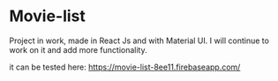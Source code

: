 # Movie-list

Project in work, made in React Js and with Material UI.
I will continue to work on it and add more functionality.

it can be tested here:
https://movie-list-8ee11.firebaseapp.com/
